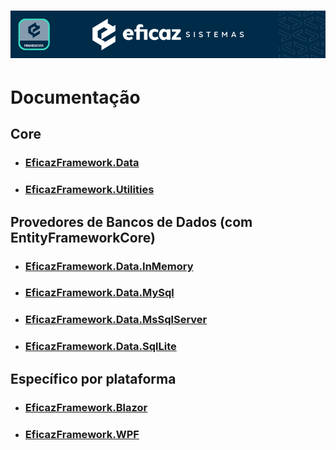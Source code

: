 # <p align="center"> ![EficazFramework](../../Assets/GitHub-HeaderReadme.png)
# Documentação
## Core
 - ### [EficazFramework.Data](Data/EficazFrameworkData.md)
 - ### [EficazFramework.Utilities](Utilities/EficazFrameworkUtilities.md)
 
## Provedores de Bancos de Dados (com EntityFrameworkCore)
 - ### [EficazFramework.Data.InMemory](Data-Providers/InMemory/EficazFrameworkInMemoryDataProvider.md)
 - ### [EficazFramework.Data.MySql](Data-Providers/MySql/EficazFrameworkMySqlDataProvider.md)
 - ### [EficazFramework.Data.MsSqlServer](Data-Providers/MsSqlServer/EficazFrameworkMsSqlDataProvider.md)
 - ### [EficazFramework.Data.SqlLite](Data-Providers/SqlLite/EficazFrameworkSqlLiteDataProvider.md)
 
## Específico por plataforma
 - ### [EficazFramework.Blazor](Web-Blazor/EficazFrameworkBlazor.md)
 - ### [EficazFramework.WPF](Desktop-WPF/EficazFrameworkWPF.md)
